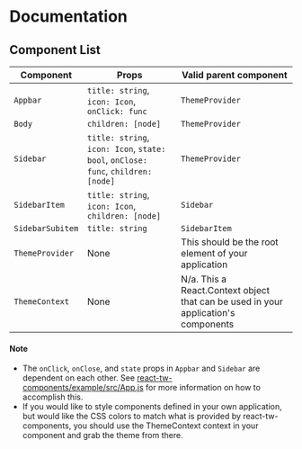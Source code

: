 # Documentation

## Component List

| Component | Props     | Valid parent component |
| --------- | --------- | ------------ |
| ```Appbar```  | ```title: string```, ```icon: Icon```, ```onClick: func``` | ```ThemeProvider``` |
| ```Body```  | ```children: [node]``` | ```ThemeProvider``` |
| ```Sidebar```  | ```title: string```, ```icon: Icon```, ```state: bool```, ```onClose: func```, ```children: [node]``` | ```ThemeProvider``` |
| ```SidebarItem```  | ```title: string```, ```icon: Icon```, ```children: [node]``` | ```Sidebar``` |
| ```SidebarSubitem``` | ```title: string``` | ```SidebarItem``` |
| ```ThemeProvider``` | None | This should be the root element of your application |
|```ThemeContext``` | None | N/a. This a React.Context object that can be used in your application's components |

#### Note
* The ```onClick```, ```onClose```, and ```state``` props in ```Appbar``` and ```Sidebar``` are dependent on each other. See [react-tw-components/example/src/App.js](https://github.com/kpedneka/react-tw-components/blob/main/example/src/App.js) for more information on how to accomplish this.
* If you would like to style components defined in your own application, but would like the CSS colors to match what is provided by react-tw-components, you should use the ThemeContext context in your component and grab the theme from there.